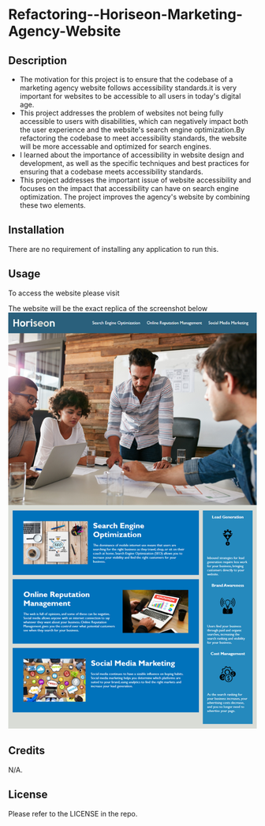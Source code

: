 # Refactoring--Horiseon-Marketing-Agency-Website


## Description
- The motivation for this project is to ensure that the codebase of a marketing agency website follows  accessibility standards.it is very important for websites to be accessible to all users in today's digital age.
- This project addresses the problem of websites not being fully accessible to users with disabilities, which can negatively impact both the user experience and the website's search engine optimization.By refactoring the codebase to meet accessibility standards, the website will be more accessable and optimized for search engines.
- I learned about the importance of accessibility in website design and development, as well as the specific techniques and best practices for ensuring that a codebase meets accessibility standards.
- This project addresses the important issue of website accessibility and focuses on the impact that accessibility can have on search engine optimization. The project improves the agency's website by combining these two elements.


## Installation

There are no requirement of installing any application to run this.

## Usage

To access the website please visit 

The website will be the exact replica of the screenshot below
 ![alt text](./assets/images/01-html-css-git-homework-demo.png)


## Credits

N/A.

## License

Please refer to the LICENSE in the repo.
